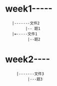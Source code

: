 #    week1-----
       |-------文件2
             |-- 题1
       |=-----文件1
              |--题2
  #    week2----        
         |-------文件3 
              |---题3
